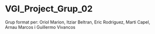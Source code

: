 # VGI_Project_Grup_02
Grup format per: Oriol Marion, Itziar Beltran, Eric Rodriguez, Marti Capel, Arnau Marcos i Guillermo Vivancos
